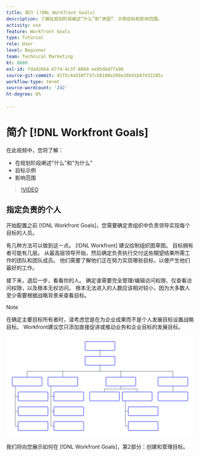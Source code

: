 ```yaml
---
title: 简介 [!DNL Workfront Goals]
description: 了解在规划阶段阐述“什么”和“原因”、示例目标和影响范围。
activity: use
feature: Workfront Goals
type: Tutorial
role: User
level: Beginner
team: Technical Marketing
kt: 8889
exl-id: fda92664-6774-4c3f-8bb8-ee95ded77a98
source-git-commit: d1f5c4a558f737cb8188e209a16b91b67d32285c
workflow-type: tm+mt
source-wordcount: '242'
ht-degree: 0%

---
```


# 简介 [!DNL Workfront Goals]

在此视频中，您将了解：

* 在规划阶段阐述&quot;什么&quot;和&quot;为什么&quot;
* 目标示例
* 影响范围

>[!VIDEO](https://video.tv.adobe.com/v/335183/?quality=12)

## 指定负责的个人

开始配置之前 [!DNL Workfront Goals]，您需要确定贵组织中负责领导实现每个目标的人员。

有几种方法可以做到这一点。 [!DNL Workfront] 建议绘制组织图草图。 目标拥有者可能有几层。 从最高层领导开始，然后确定负责执行交付这些期望结果所需工作的团队和团队成员。 他们需要了解他们正在努力实现哪些目标，以便产生他们最好的工作。

接下来，退后一步，看看你的人。 确定谁需要完全管理/编辑访问权限、仅查看访问权限，以及根本无权访问。 根本无法进入的人数应该相对较小，因为大多数人至少需要根据战略背景来查看目标。

>[!NOTE]
>
>在确定主要目标所有者时，请考虑您是在为企业成果而不是个人发展目标设置战略目标。 Workfront建议您只添加直接促进或推动业务和企业目标的发展目标。

![空白组织图](assets/01-workfront-goals-blank-org-chart.png)

我们将向您展示如何在 [!DNL Workfront Goals]，第2部分：创建和管理目标。

<!--
URL for part 2 reference above
-->
